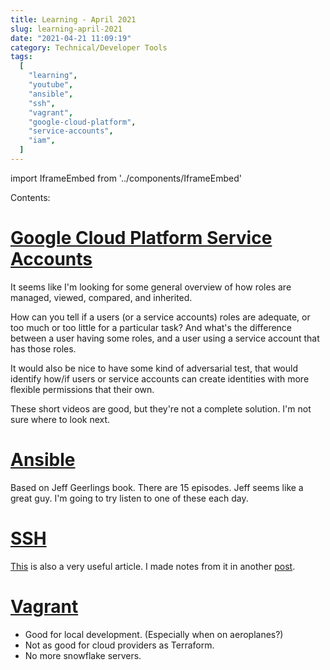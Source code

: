 ```yaml
---
title: Learning - April 2021
slug: learning-april-2021
date: "2021-04-21 11:09:19"
category: Technical/Developer Tools
tags:
  [
    "learning",
    "youtube",
    "ansible",
    "ssh",
    "vagrant",
    "google-cloud-platform",
    "service-accounts",
    "iam",
  ]
---
```


import IframeEmbed from '../components/IframeEmbed'

Contents:
<TOCInline toc={props.toc} exclude="Overview" toHeading={2} />

# [Google Cloud Platform Service Accounts](https://www.youtube.com/playlist?list=PLIivdWyY5sqIlPnZ7cvkg2Ck-8ZZ8TA5t)

It seems like I'm looking for some general overview of how roles are managed,
viewed, compared, and inherited.

How can you tell if a users (or a service accounts) roles are adequate, or
too much or too little for a particular task? And what's the difference
between a user having some roles, and a user using a service account that
has those roles.

It would also be nice to have some kind of adversarial test, that would
identify how/if users or service accounts can create identities with more
flexible permissions that their own.

These short videos are good, but they're not a complete solution. I'm not sure
where to look next.

<IframeEmbed src='https://www.youtube-nocookie.com/embed/xXk1YlkKW_k' />

# [Ansible](https://www.youtube.com/playlist?list=PL2_OBreMn7FplshFCWYlaN2uS8et9RjNG)

Based on Jeff Geerlings book. There are 15 episodes. Jeff seems like a great
guy. I'm going to try listen to one of these each day.

<IframeEmbed src='https://www.youtube-nocookie.com/embed/goclfp6a2IQ' />

# [SSH](https://www.youtube.com/watch?v=hQWRp-FdTpc&list=PLQGMHRkCCyDw5arrPInZT_T8TbDdzmeBp&index=4)

<IframeEmbed src='https://www.youtube-nocookie.com/embed/hQWRp-FdTpc' />

[This](https://www.digitalocean.com/community/tutorials/ssh-essentials-working-with-ssh-servers-clients-and-keys)
is also a very useful article. I made notes from it in another [post]({filename}../articles/ssh.md).

# [Vagrant](https://www.youtube.com/watch?v=vBrezgo&list=PLQGMHRkCCyDw5arrPInZT_T8TbDdzmeBp&index=2X)

<IframeEmbed src='https://www.youtube-nocookie.com/embed/vBreXjkizgo' />

- Good for local development. (Especially when on aeroplanes?)
- Not as good for cloud providers as Terraform.
- No more snowflake servers.
